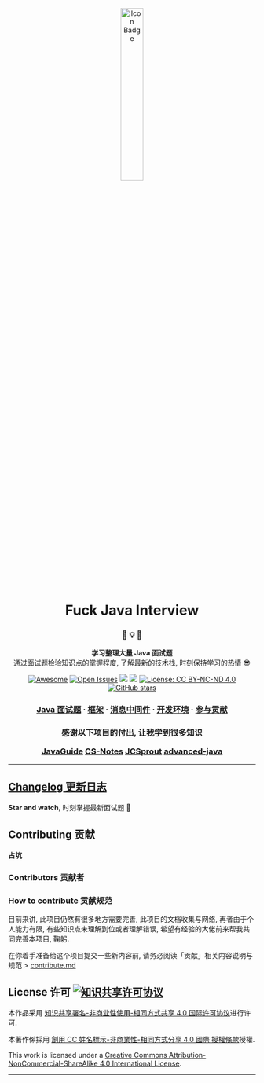 <div align="center"><img src="https://github.com/dong4j/java-interview/blob/master/docs/.vuepress/public/hero.png" alt="Icon Badge" width="30%" /></div>

<h1 align="center">Fuck Java Interview</h1>

<h3 align="center">🍳  💡  🎉</h3>

<p align="center">
<strong>学习整理大量 Java 面试题</strong>
<br />
通过面试题检验知识点的掌握程度, 了解最新的技术栈, 时刻保持学习的热情 😎
</p>

<div align="center">

[![Awesome](https://cdn.rawgit.com/sindresorhus/awesome/d7305f38d29fed78fa85652e3a63e154dd8e8829/media/badge.svg)](https://github.com/sindresorhus/awesome) 
[![Open Issues](http://githubbadges.herokuapp.com/boennemann/badges/issues.svg?style=flat)](https://github.com/dong4j/java-interview/issues) 
![](https://img.shields.io/github/last-commit/dong4j/java-interview.svg) ![](https://img.shields.io/github/repo-size/dong4j/java-interview.svg) 
[![License: CC BY-NC-ND 4.0](https://img.shields.io/badge/License-CC%20BY--NC--SA%204.0-03A9F4.svg)](http://creativecommons.org/licenses/by-nc-nd/4.0/)
[![GitHub stars](https://img.shields.io/github/stars/dong4j/java-interview.svg?style=social)](https://github.com/dong4j/java-interview)

</div>

<h3 align="center">
    <a href="./docs/java/se/README.md">Java 面试题</a>
    <span> · </span>
    <a href="./docs/framework/README.md">框架</a>
    <span> · </span>
    <a href="./docs/mq/README.md">消息中间件</a>
    <span> · </span>
    <a href="./docs/dev-env/README.md">开发环境</a>
    <span> · </span>
    <a href="./docs/github/contribute.md">参与贡献</a>
</h3>

<h3 align="center">

**感谢以下项目的付出, 让我学到很多知识**

[JavaGuide](https://github.com/Snailclimb/JavaGuide)
[CS-Notes](https://github.com/CyC2018/CS-Notes)
[JCSprout](https://github.com/crossoverJie/JCSprout)
[advanced-java](https://github.com/doocs/advanced-java)

</h3>

---

## [Changelog 更新日志](./docs/github/changelog.md)

**Star and watch**, 时刻掌握最新面试题 💪

## Contributing 贡献

**占坑**

### Contributors 贡献者

### How to contribute 贡献规范

目前来讲, 此项目仍然有很多地方需要完善, 此项目的文档收集与网络, 再者由于个人能力有限, 有些知识点未理解到位或者理解错误, 希望有经验的大佬前来帮我共同完善本项目, 鞠躬. 

在你着手准备给这个项目提交一些新内容前, 请务必阅读「贡献」相关内容说明与规范 > [contribute.md](./docs/github/contribute.md)

## License 许可  [![知识共享许可协议](https://i.creativecommons.org/l/by-nc-sa/4.0/80x15.png)](http://creativecommons.org/licenses/by-nc-sa/4.0/)

本作品采用 [知识共享署名-非商业性使用-相同方式共享 4.0 国际许可协议](http://creativecommons.org/licenses/by-nc-sa/4.0/)进行许可.

本著作係採用 [創用 CC 姓名標示-非商業性-相同方式分享 4.0 國際 授權條款](http://creativecommons.org/licenses/by-nc-sa/4.0/)授權.

This work is licensed under a [Creative Commons Attribution-NonCommercial-ShareAlike 4.0 International License](http://creativecommons.org/licenses/by-nc-sa/4.0/).

---